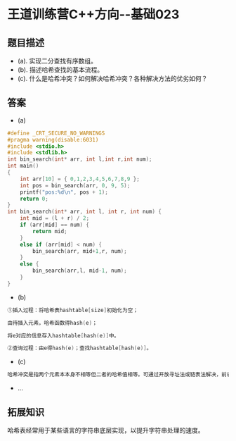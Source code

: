 # 王道训练营C++方向--基础023

## 题目描述

- (a). 实现二分查找有序数组。
- (b). 描述哈希查找的基本流程。
- (c). 什么是哈希冲突？如何解决哈希冲突？各种解决方法的优劣如何？

## 答案

- (a)

```c
#define _CRT_SECURE_NO_WARNINGS
#pragma warning(disable:6031)
#include <stdio.h>
#include <stdlib.h>
int bin_search(int* arr, int l,int r,int num);
int main()
{
	int arr[10] = { 0,1,2,3,4,5,6,7,8,9 };
	int pos = bin_search(arr, 0, 9, 5);
	printf("pos:%d\n", pos + 1);
	return 0;
}
int bin_search(int* arr, int l, int r, int num) {
	int mid = (l + r) / 2;
	if (arr[mid] == num) {
		return mid;
	}
	else if (arr[mid] < num) {
		bin_search(arr, mid+1,r, num);
	}
	else {
		bin_search(arr,l, mid-1, num);
	}
}

```

- (b)

```c
①插入过程：将哈希表hashtable[size]初始化为空；

由待插入元素，哈希函数得hash(e)；

将e对应的信息存入hashtable[hash(e)]中。

②查询过程：由e得hash(e)；查找hashtable[hash(e)]。
```

- (c)

```c
哈希冲突是指两个元素本本身不相等但二者的哈希值相等。可通过开放寻址法或链表法解决，前者无需分配新内存，但可能出现"鸠占鹊巢"的现象，影响其它未发生哈希冲突的元素的存放；后者会申请额外内存但同一哈希值的不同元素得到了统一管理。
```

- ...

## 拓展知识

哈希表经常用于某些语言的字符串底层实现，以提升字符串处理的速度。